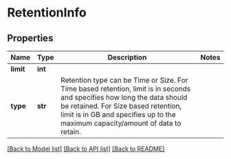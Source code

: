 # RetentionInfo

## Properties
Name | Type | Description | Notes
------------ | ------------- | ------------- | -------------
**limit** | **int** |  | 
**type** | **str** | Retention type can be Time or Size. For Time based retention, limit is in seconds and specifies how long the data should be retained. For Size based retention, limit is in GB and specifies up to the maximum capacity/amount of data to retain. | 

[[Back to Model list]](../README.md#documentation-for-models) [[Back to API list]](../README.md#documentation-for-api-endpoints) [[Back to README]](../README.md)

